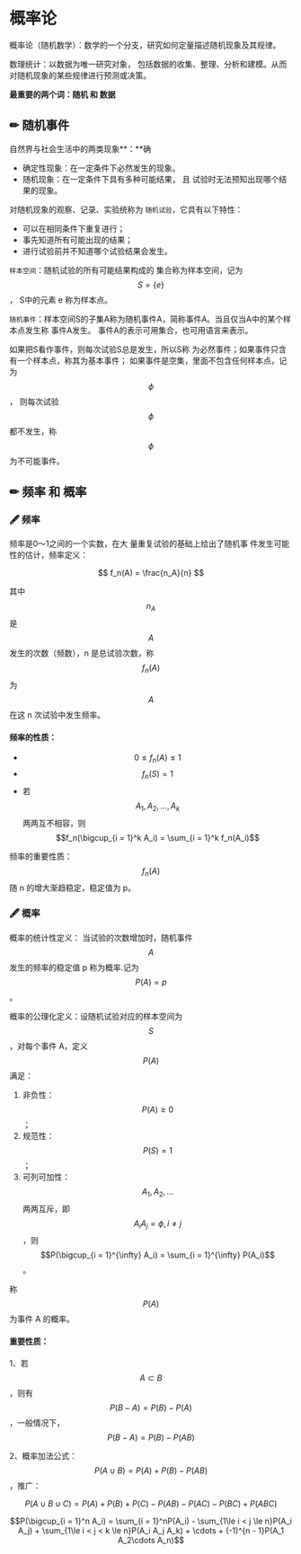 # 概率论

概率论（随机数学）：数学的一个分支，研究如何定量描述随机现象及其规律。

数理统计：以数据为唯一研究对象， 包括数据的收集、整理、分析和建模。从而对随机现象的某些规律进行预测或决策。

**最重要的两个词：随机 和 数据**

## ✏ **随机事件**

自然界与社会生活中的两类现象**：**确

* 确定性现象：在一定条件下必然发生的现象。
* 随机现象：在一定条件下具有多种可能结果， 且 试验时无法预知出现哪个结果的现象。

对随机现象的观察、记录、实验统称为 `随机试验`，它具有以下特性： 

* 可以在相同条件下重复进行； 
* 事先知道所有可能出现的结果； 
* 进行试验前并不知道哪个试验结果会发生。

`样本空间`：随机试验的所有可能结果构成的 集合称为样本空间，记为 $$S=\{e\}$$ ， S中的元素 e 称为样本点。

`随机事件`：样本空间S的子集A称为随机事件A，简称事件A。当且仅当A中的某个样本点发生称 事件A发生。 事件A的表示可用集合，也可用语言来表示。

如果把S看作事件，则每次试验S总是发生，所以S称 为必然事件；如果事件只含有一个样本点，称其为基本事件； 如果事件是空集，里面不包含任何样本点，记为 $$\phi$$ ， 则每次试验 $$\phi$$ 都不发生，称 $$\phi$$ 为不可能事件。

## ✏ 频率 和 概率

### 🖋 频率

频率是0～1之间的一个实数，在大 量重复试验的基础上给出了随机事 件发生可能性的估计，频率定义：

$$
f_n(A) = \frac{n_A}{n}
$$

其中 $$n_A$$ 是 $$A$$ 发生的次数（频数），n 是总试验次数，称 $$f_n(A)$$ 为 $$A$$ 在这 n 次试验中发生频率。

#### 频率的性质：

* $$0 \le f_n(A)\le1$$ 
* $$f_n(S) = 1$$ 
* 若 $$A_1,A_2,\ldots,A_k$$ 两两互不相容，则 $$f_n(\bigcup_{i = 1}^k A_i) = \sum_{i = 1}^k f_n(A_i)$$ 

频率的重要性质： $$f_n(A)$$ 随 n 的增大渐趋稳定，稳定值为 p。

### 🖋 概率

概率的统计性定义： 当试验的次数增加时，随机事件 $$A$$ 发生的频率的稳定值 p 称为概率.记为 $$P(A)=p$$ 。

概率的公理化定义：设随机试验对应的样本空间为 $$S$$ ，对每个事件 A，定义 $$P(A)$$ 满足：

1. 非负性： $$P(A)\ge 0$$ ；
2. 规范性： $$P(S)=1$$ ；
3. 可列可加性：$$A_1,A_2,\ldots$$ 两两互斥，即 $$A_i A_j = \phi, i \neq j$$ ，则 $$P(\bigcup_{i = 1}^{\infty} A_i) = \sum_{i = 1}^{\infty} P(A_i)$$ 。

称 $$P(A)$$ 为事件 A 的概率。

#### 重要性质：

1、若 $$A\subset B$$ ，则有 $$P(B - A) = P(B) - P(A)$$ ，一般情况下， $$P(B - A) = P(B) - P(AB)$$ 

2、概率加法公式： $$P(A \cup B) = P(A) + P(B) - P(AB)$$ ，推广：

$$P(A \cup B \cup C) = P(A) + P(B) + P(C) - P(AB) - P(AC) - P(BC) + P(ABC)$$ 

$$P(\bigcup_{i = 1}^n A_i) = \sum_{i = 1}^nP(A_i) - \sum_{1\le i < j \le n}P(A_i A_j) + \sum_{1\le i < j < k \le n}P(A_i A_j A_k) + \cdots + (-1)^{n - 1}P(A_1 A_2\cdots A_n)$$ 

